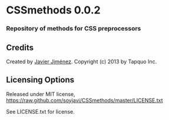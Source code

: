 # CSSmethods 0.0.2
### Repository of methods for CSS preprocessors

## Credits
Created by [Javier Jiménez](http://twitter.com/soyjavi).
Copyright (c) 2013 by Tapquo Inc.

## Licensing Options
Released under MIT license, https://raw.github.com/soyjavi/CSSmethods/master/LICENSE.txt

See LICENSE.txt for license.
